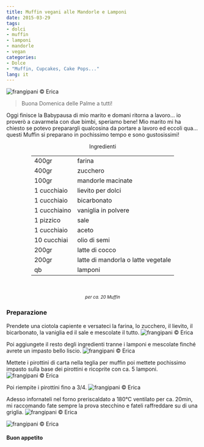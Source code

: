 ```yaml
---
title: Muffin vegani alle Mandorle e Lamponi
date: 2015-03-29
tags:
- dolci
- muffin
- lamponi
- mandorle
- vegan
categories:
- Dolce
- "Muffin, Cupcakes, Cake Pops..."
lang: it
---
```

![](header.jpg "frangipani © Erica")

> Buona Domenica delle Palme a tutti!

Oggi finisce la Babypausa di mio marito e domani ritorna a lavoro... io proverò a cavarmela con due bimbi, speriamo bene! Mio marito mi ha chiesto se potevo preparargli qualcosina da portare a lavoro ed eccoli qua... questi Muffin si preparano in pochissimo tempo e sono gustosissimi!


<div id="wrapper" style="text-align: center">
  <div id="yourdiv" style="display: inline-block;">
    <div class="ingredients">
      <div class="ingredients-title">Ingredienti</div>
      <table>
        <tbody>
          <tr>
            <td>400gr</td>
            <td>farina</td>
          </tr>
          <tr>
            <td>400gr</td>
            <td>zucchero</td>
          </tr>
          <tr>
            <td>100gr</td>
            <td>mandorle macinate</td>
          </tr>
          <tr>
            <td>1 cucchiaio</td>
            <td>lievito per dolci</td>
          </tr>
          <tr>
            <td>1 cucchiaio</td>
            <td>bicarbonato</td>
          </tr>
          <tr>
          	<td>1 cucchiaino</td>
            <td>vaniglia in polvere</td>
          </tr>
          <tr>
            <td>1 pizzico</td>
            <td>sale</td>
          </tr>
          <tr>
            <td>1 cucchiaio</td>
            <td>aceto</td>
          </tr>
          <tr>
            <td>10 cucchiai</td>
            <td>olio di semi</td>
          </tr>
          <tr>
            <td>200gr</td>
            <td>latte di cocco</td>
          </tr>
          <tr>
            <td>200gr</td>
            <td>latte di mandorla o latte vegetale</td>
          </tr>
          <tr>
            <td>qb</td>
            <td>lamponi</td>     
          </tr>
        </tbody>
      </table>
      <br></br>
      <i class="pull-right" style="font-size: 80%;">per ca. 20 Muffin</i>
    </div>
  </div>
</div>


<h3>
	<font color="grey">
		<i class="fa-solid fa-gears"></i>
	</font> Preparazione
</h3>

Prendete una ciotola capiente e versateci la farina, lo zucchero, il lievito, il bicarbonato, la vaniglia ed il sale e mescolate il tutto.
![](farine.jpg "frangipani © Erica")

Poi aggiungete il resto degli ingredienti tranne i lamponi e mescolate finché avrete un impasto bello liscio.
![](impasto.jpg "frangipani © Erica")

Mettete i pirottini di carta nella teglia per muffin poi mettete pochissimo impasto sulla base dei pirottini e ricoprite con ca. 5 lamponi.
![](lamponi.jpg "frangipani © Erica")

Poi riempite i pirottini fino a 3/4.
![](teglia.jpg "frangipani © Erica")

Adesso infornateli nel forno preriscaldato a 180°C ventilato per ca. 20min, mi raccomando fate sempre la prova stecchino e fateli raffreddare su di una griglia.
![](sfornati.jpg "frangipani © Erica")

![](risultato.jpg "frangipani © Erica")

<h4>Buon appetito
  <font color="red">
    <i class="fa-regular fa-face-smile"></i>
  </font>
</h4>
